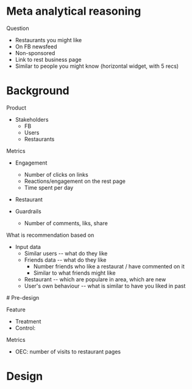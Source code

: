 # Meta analytical reasoning 

Question
- Restaurants you might like
- On FB newsfeed
- Non-sponsored
- Link to rest business page
- Similar to people you might know (horizontal widget, with 5 recs)


# Background

Product
- Stakeholders
  - FB
  - Users
  - Restaurants


Metrics

- Engagement

  - Number of clicks on links
  - Reactions/engagement on the rest page
  - Time spent per day

- Restaurant 

- Guardrails

  - Number of comments, liks, share 

What is recommendation based on

- Input data
  - Similar users -- what do they like
  - Friends data -- what do they like
    - Number friends who like a restaurat / have commented on it
    - Similar to what friends might like  
  - Restaurant -- which are populare in area, which are new
  - User's own behaviour -- what is similar to have you liked in past 


# Pre-design

Feature
- Treatment
- Control: 

Metrics

- OEC: number of visits to restaurant pages





# Design








